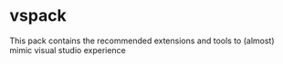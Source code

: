 # vspack
This pack contains the recommended extensions and tools to (almost) mimic visual studio experience
